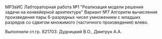 МРЗвИС Лабтораторная работа №1
  "Реализация модели решения задачи на конвейерной архитектуре" 
  Вариант №7
Алгоритм вычисления произведения пары 6-разрядных чисел умножением с младших разрядов со сдвигом множимого (частичного произведения) влево.

Выполнили ст.гр. 821703: Дудницкий В.О., Дмитрук А.А.
